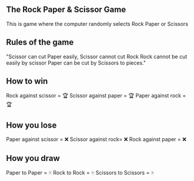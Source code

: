 ## The Rock Paper & Scissor Game

This is game where the computer randomly selects Rock Paper or Scissors

## Rules of the game

"Scissor can cut Paper easily,
Scissor cannot cut Rock
Rock cannot be cut easily by scissor
Paper can be cut by Scissors to pieces."

<!-- TODO  -->

<!--
    Use table to differentiate between
    Computer activity and Player activity
 -->

## How to win

Rock against scissor = 🏆
Scissor against paper = 🏆
Paper against rock = 🏆

## How you lose

Paper against scissor = ❌
Scissor against rock= ❌
Rock against paper = ❌

## How you draw

Paper to Paper = 🀄
Rock to Rock = 🀄
Scissors to Scissors = 🀄
